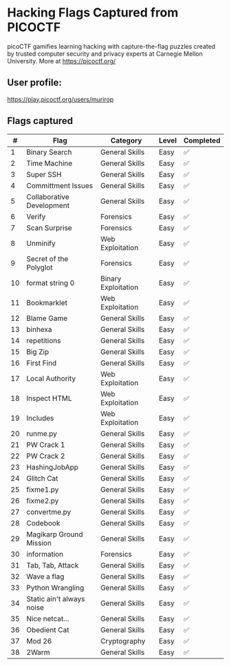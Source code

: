 # Hacking Flags Captured from PICOCTF

picoCTF gamifies learning hacking with capture-the-flag puzzles created by trusted computer security and privacy experts at Carnegie Mellon University. More at https://picoctf.org/


## User profile: 
https://play.picoctf.org/users/murirop


## Flags captured

| # | Flag | Category | Level | Completed |
|-----|-----|----| --- | --|
1 |Binary Search | General Skills | Easy | ✅
2| Time Machine | General Skills | Easy | ✅
3| Super SSH | General Skills | Easy | ✅
4| Committment Issues | General Skills | Easy | ✅
5| Collaborative Development | General Skills | Easy | ✅
6| Verify | Forensics | Easy | ✅
7| Scan Surprise | Forensics | Easy |  ✅
8| Unminify |Web Exploitation | Easy |  ✅
9| Secret of the Polyglot | Forensics | Easy | ✅
10 | format string 0 | Binary Exploitation | Easy | ✅
11 | Bookmarklet | Web Exploitation | Easy | ✅
12 | Blame Game | General Skills | Easy | ✅
13 | binhexa | General Skills | Easy | ✅
14 | repetitions | General Skills| Easy | ✅
15 | Big Zip | General Skills | Easy | ✅
16| First Find | General Skills | Easy | ✅
17 | Local Authority | Web Exploitation| Easy | ✅
18 | Inspect HTML | Web Exploitation | Easy | ✅
19 | Includes | Web Exploitation| Easy | ✅
20 | runme.py | General Skills | Easy | ✅
21 | PW Crack 1 | General Skills | Easy | ✅
22 | PW Crack 2 | General Skills | Easy | ✅
23| HashingJobApp | General Skills | Easy | ✅
24| Glitch Cat | General Skills | Easy | ✅
25| fixme1.py | General Skills | Easy | ✅
26| fixme2.py | General Skills | Easy | ✅
27| convertme.py | General Skills | Easy | ✅
28| Codebook| General Skills | Easy | ✅
29 | Magikarp Ground Mission| General Skills | Easy | ✅
30|information| Forensics | Easy | ✅
31 | Tab, Tab, Attack | General Skills | Easy | ✅
32 | Wave a flag | General Skills | Easy | ✅
33 | Python Wrangling | General Skills | Easy | ✅
34 | Static ain't always noise | General Skills | Easy | ✅
35 | Nice netcat... | General Skills | Easy | ✅
36 | Obedient Cat | General Skills | Easy | ✅
37 | Mod 26 | Cryptography | Easy | ✅
38 | 2Warm | General Skills | Easy | ✅